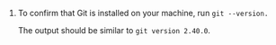1. To confirm that Git is installed on your machine, run `git --version.`

   The output should be similar to `git version 2.40.0`.
